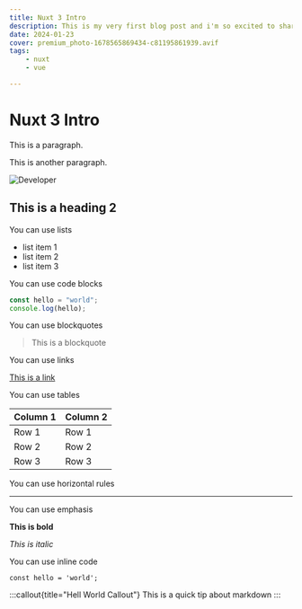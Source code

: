 ```yaml
---
title: Nuxt 3 Intro
description: This is my very first blog post and i'm so excited to share it!
date: 2024-01-23
cover: premium_photo-1678565869434-c81195861939.avif
tags: 
    - nuxt
    - vue

---
```


# Nuxt 3 Intro

This is a paragraph.

This is another paragraph.

![Developer](/images/blog/photo-1604964432806-254d07c11f32.avif)


## This is a heading 2

You can use lists

- list item 1
- list item 2
- list item 3

You can use code blocks

```js
const hello = "world";
console.log(hello);
```

You can use blockquotes

> This is a blockquote

You can use links

[This is a link](https://www.google.com)


You can use tables

| Column 1 | Column 2 |
| -------- | -------- |
| Row 1    | Row 1    |
| Row 2    | Row 2    |
| Row 3    | Row 3    |


You can use horizontal rules

---

You can use emphasis

**This is bold**

_This is italic_

You can use inline code

`const hello = 'world';`


:::callout{title="Hell World Callout"}
This is a quick tip about markdown
:::